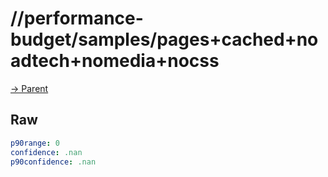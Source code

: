 
# //performance-budget/samples/pages+cached+noadtech+nomedia+nocss

[→ Parent](../..)


## Raw


```yaml
p90range: 0
confidence: .nan
p90confidence: .nan

```

